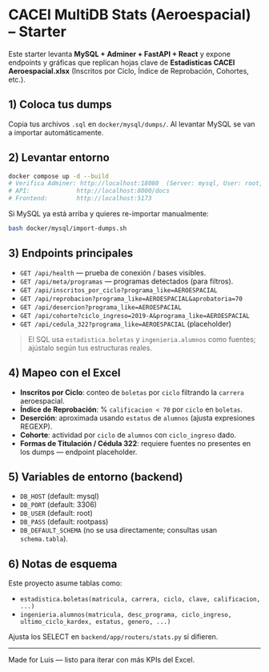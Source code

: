 # CACEI MultiDB Stats (Aeroespacial) – Starter

Este starter levanta **MySQL + Adminer + FastAPI + React** y expone endpoints y gráficas que replican hojas clave de **Estadisticas CACEI Aeroespacial.xlsx** (Inscritos por Ciclo, Índice de Reprobación, Cohortes, etc.).

## 1) Coloca tus dumps
Copia tus archivos `.sql` en `docker/mysql/dumps/`. Al levantar MySQL se van a importar automáticamente.

## 2) Levantar entorno
```bash
docker compose up -d --build
# Verifica Adminer: http://localhost:18080  (Server: mysql, User: root, Pass: rootpass)
# API:             http://localhost:8000/docs
# Frontend:        http://localhost:5173
```

Si MySQL ya está arriba y quieres re-importar manualmente:
```bash
bash docker/mysql/import-dumps.sh
```

## 3) Endpoints principales
- `GET /api/health` — prueba de conexión / bases visibles.
- `GET /api/meta/programas` — programas detectados (para filtros).
- `GET /api/inscritos_por_ciclo?programa_like=AEROESPACIAL`
- `GET /api/reprobacion?programa_like=AEROESPACIAL&aprobatoria=70`
- `GET /api/desercion?programa_like=AEROESPACIAL`
- `GET /api/cohorte?ciclo_ingreso=2019-A&programa_like=AEROESPACIAL`
- `GET /api/cedula_322?programa_like=AEROESPACIAL` (placeholder)

> El SQL usa `estadistica.boletas` y `ingenieria.alumnos` como fuentes; ajústalo según tus estructuras reales.

## 4) Mapeo con el Excel
- **Inscritos por Ciclo**: conteo de `boletas` por `ciclo` filtrando la `carrera` aeroespacial.
- **Índice de Reprobación**: % `calificacion < 70` por `ciclo` en `boletas`.
- **Deserción**: aproximada usando `estatus` de `alumnos` (ajusta expresiones REGEXP).
- **Cohorte**: actividad por `ciclo` de `alumnos` con `ciclo_ingreso` dado.
- **Formas de Titulación / Cédula 322**: requiere fuentes no presentes en los dumps — endpoint placeholder.

## 5) Variables de entorno (backend)
- `DB_HOST` (default: mysql)
- `DB_PORT` (default: 3306)
- `DB_USER` (default: root)
- `DB_PASS` (default: rootpass)
- `DB_DEFAULT_SCHEMA` (no se usa directamente; consultas usan `schema.tabla`).

## 6) Notas de esquema
Este proyecto asume tablas como:
- `estadistica.boletas(matricula, carrera, ciclo, clave, calificacion, ...)`
- `ingenieria.alumnos(matricula, desc_programa, ciclo_ingreso, ultimo_ciclo_kardex, estatus, genero, ...)`

Ajusta los SELECT en `backend/app/routers/stats.py` si difieren.

---

Made for Luis — listo para iterar con más KPIs del Excel.
